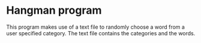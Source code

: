 # Hangman program
This program makes use of a text file to randomly choose a word from a user specified category.
The text file contains the categories and the words.
